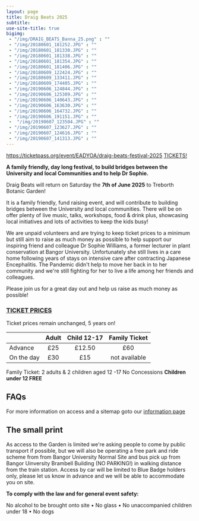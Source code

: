 ```yaml
---
layout: page
title: Draig Beats 2025
subtitle: 
use-site-title: true
bigimg:
 - "/img/DRAIG_BEATS_Banna_25.png" : ""
 - "/img/20180601_181252.JPG" : ""
 - "/img/20180601_181330.JPG" : ""
 - "/img/20180601_181338.JPG" : ""
 - "/img/20180601_181354.JPG" : ""
 - "/img/20180601_181406.JPG" : ""
 - "/img/20180609_122424.JPG" : ""
 - "/img/20180609_133411.JPG" : ""
 - "/img/20180609_174405.JPG" : ""
 - "/img/20190606_124844.JPG" : ""
 - "/img/20190606_125309.JPG" : ""
 - "/img/20190606_140643.JPG" : ""
 - "/img/20190606_163630.JPG" : ""
 - "/img/20190606_164732.JPG" : ""
 - "/img/20190606_191151.JPG" : ""
 -  "/img/20190607_123504.JPG" : ""
 - "/img/20190607_123627.JPG" : ""
 - "/img/20190607_124616.JPG" : ""
 - "/img/20190607_141313.JPG" : ""
---
```


https://ticketpass.org/event/EADYOA/draig-beats-festival-2025
[TICKETS!]([https://ticketpass.org/event/EADYOA/draig-beats-festival-2025])


**A family friendly, day long festival, to build bridges between the University and local Communities and to help Dr Sophie.**

Draig Beats will return on Saturday the **7th of June 2025** to Treborth Botanic Garden!

It is a family friendly, fund raising event, and will contribute to building bridges between the University and local communities. There will be on offer plenty of live music, talks, workshops, food & drink plus, showcasing local initiatives and lots of activities to keep the kids busy!

We are unpaid volunteers and are trying to keep ticket prices to a minimum but still aim to raise as much money as possible to help support our inspiring friend and colleague Dr Sophie Williams, a former lecturer in plant conservation at Bangor University. Unfortunately she still lives in a care home following years of stays on intensive care after contracting Japanese Encephalitis. The Pandemic didn't help to move her back in to her community and we're still fighting for her to live a life among her friends and colleagues.

Please join us for a great day out and help us raise as much money as possible!


### [TICKET PRICES](https://ticketpass.org/event/EADYOA/draig-beats-festival-2025)

Ticket prices remain unchanged, 5 years on!

|           | **Adult**        | **Child 12-17** | **Family Ticket**|
|-----------|:----------------:|:---------------:|:----------------:|
|Advance    | £25              | £12.50          | £60              |
|On the day | £30              | £15             | not available    |

Family Ticket: 2 adults & 2 children aged 12 -17
No Concessions
**Children under 12 FREE**
 
## FAQs
For more information on access and a sitemap goto our [information page](/infos)

## The small print

As access to the Garden is limited we're asking people to come by public transport if possible, but we will also be operating a free park and ride scheme from from Bangor University Normal Site and bus pick up from Bangor Uinversity Brambell Building (NO PARKING!) in walking distance from the train station. Access by car will be limited to Blue Badge holders only, please let us know in advance and we will be able to accommodate you on site.

**To comply with the law and for general event safety:**

No alcohol to be brought onto site • No glass • No unaccompanied children under 18 • No dogs
